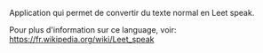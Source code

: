Application qui permet de convertir du texte normal en Leet speak.

Pour plus d'information sur ce language, voir: https://fr.wikipedia.org/wiki/Leet_speak
